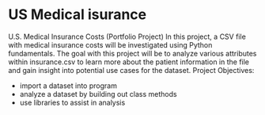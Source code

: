 # US Medical isurance
 
U.S. Medical Insurance Costs (Portfolio Project) In this project, a CSV file with medical insurance costs will be investigated using Python fundamentals. The goal with this project will be to analyze various attributes within insurance.csv to learn more about the patient information in the file and gain insight into potential use cases for the dataset. Project Objectives:

 * import a dataset into program
 * analyze a dataset by building out class methods
 * use libraries to assist in analysis
